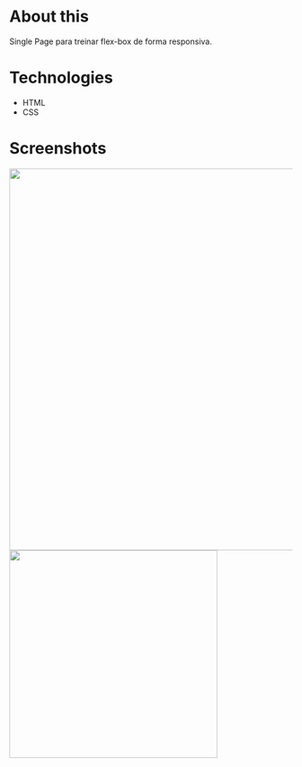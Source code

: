 # About this

Single Page para treinar flex-box de forma responsiva.

# Technologies

- HTML
- CSS

# Screenshots

<div>
<img src="https://user-images.githubusercontent.com/76229106/136710909-557b6a8e-6eed-49d5-bbe8-e21a4cbc247c.gif" width=680px/>
<img src="https://user-images.githubusercontent.com/76229106/136710921-8695c152-d35c-4860-bc99-410f7c49b7a6.gif" height=370px/>
</div>
